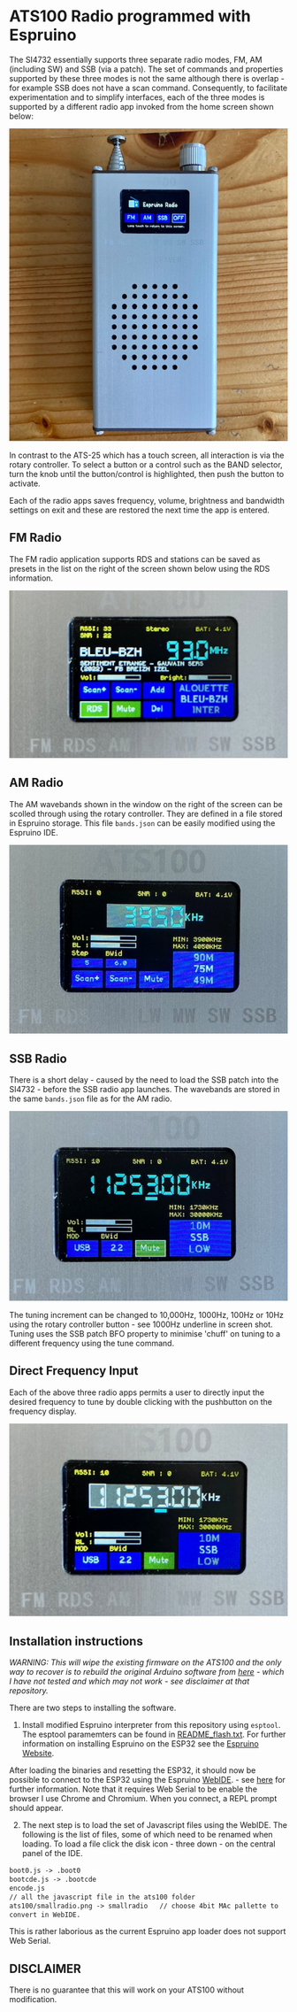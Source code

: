 # ATS100 Radio programmed with Espruino

The SI4732 essentially supports three separate radio modes, FM, AM (including SW) and SSB (via a patch). The set of commands and properties supported by these three modes is not the same although there is overlap - for example SSB does not have a scan command. Consequently, to facilitate experimentation and to simplify interfaces, each of the three modes is supported by a different radio app invoked from the home screen shown below:

![](../image/ats100home.jpg)

In contrast to the ATS-25 which has a touch screen, all interaction is via the rotary controller. To select a button or a control such as the BAND selector, turn the knob until the button/control is highlighted, then push the button to activate. 

Each of the radio apps saves frequency, volume, brightness and bandwidth settings on exit and these are restored the next time the app is entered. 

## FM Radio

The FM radio application supports RDS and stations can be saved as presets in the list on the right of the screen shown below using the RDS information.

![](../image/fmapp.jpg)


## AM Radio

The AM wavebands shown in the window on the right of the screen can be scolled through using the rotary controller. They are defined in a file stored in Espruino storage. This file ```bands.json``` can be easily modified using the Espruino IDE.

![](../image/amapp.jpg)

## SSB Radio

There is a short delay  - caused by the need to load the SSB patch into the SI4732 - before the SSB radio app launches. The wavebands are stored in the same ```bands.json``` file as for the AM radio.

![](../image/ssbapp.jpg)

The tuning increment can be changed to 10,000Hz, 1000Hz, 100Hz or 10Hz using the rotary controller button - see 1000Hz underline in screen shot. Tuning uses the SSB patch BFO property to minimise 'chuff' on tuning to a different frequency using the tune command.

## Direct Frequency Input

Each of the above three radio apps permits a user to directly input the desired frequency to tune by double clicking with the pushbutton on the frequency display.

![](../image/dclick.jpg)

## Installation instructions

*WARNING: This will wipe the existing firmware on the ATS100 and the only way to recover is to rebuild the original Arduino software from [here](https://github.com/ralphxavier/SI4735) - which I have not tested and which may not work - see disclaimer at that repository.*

There are two steps to installing the software.

1) Install modified Espruino interpreter from this repository using ```esptool```. 
   The esptool paramemters can be found in [README_flash.txt](../espruino_2v13.11_esp32/README_flash.txt).
   For further information on installing Espruino on the ESP32 see the [Espruino Website](https://www.espruino.com/ESP32).

After loading the binaries and resetting the ESP32, it should now be possible to connect to the ESP32 using the Espruino [WebIDE](https://www.espruino.com/ide/). - see [here](https://www.espruino.com/Programming) for further information.  Note that it requires Web Serial to be enable the browser  I use Chrome and Chromium. When you connect, a REPL prompt should appear.

2) The next step is to load the set of Javascript files using the WebIDE. The following is the list of files, some of which need to be renamed when loading. To load a file click the disk icon - three down - on the central panel of the IDE.

```
boot0.js -> .boot0
bootcde.js -> .bootcde
encode.js 
// all the javascript file in the ats100 folder
ats100/smallradio.png -> smallradio   // choose 4bit MAc pallette to convert in WebIDE.
```

This is rather laborious as the current Espruino app loader does not support Web Serial.

## DISCLAIMER

There is no guarantee that this will  work on your ATS100 without modification. 










